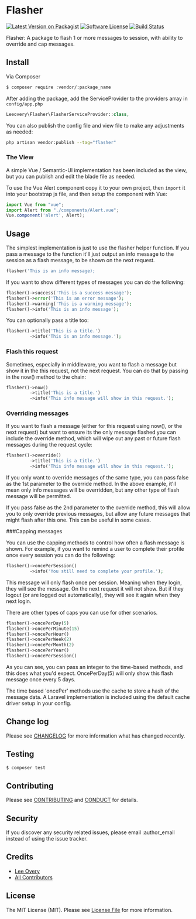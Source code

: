 # Flasher

[![Latest Version on Packagist][ico-version]][link-packagist]
[![Software License][ico-license]](LICENSE.md)
[![Build Status][ico-travis]][link-travis]

Flasher: A package to flash 1 or more messages to session, with ability to override and cap messages.

## Install

Via Composer

``` bash
$ composer require :vendor/:package_name
```

After adding the package, add the ServiceProvider to the providers array in `config/app.php`

``` php
Leeovery\Flasher\FlasherServiceProvider::class,
```

You can also publish the config file and view file to make any adjustments as needed:

```bash
php artisan vendor:publish --tag="flasher"
```

### The View

A simple Vue / Semantic-UI implementation has been included as the view, but you can publish and edit the blade file as needed.

To use the Vue Alert component copy it to your own project, then `import` it into your bootstrap js file, and then setup the component with Vue:

``` js
import Vue from "vue";
import Alert from "./components/Alert.vue";
Vue.component('alert', Alert);
```

## Usage

The simplest implementation is just to use the flasher helper function. If you pass a message to the function it'll just output an info message to the session as a flash message, to be shown on the next request.

``` php
flasher('This is an info message);
```

If you want to show different types of messages you can do the following:

``` php
flasher()->success('This is a success message');
flasher()->error('This is an error message');
flasher()->warning('This is a warning message');
flasher()->info('This is an info message');
```

You can optionally pass a title too:

``` php
flasher()->title('This is a title.')
         ->info('This is an info message.');
```

### Flash this request

Sometimes, especially in middleware, you want to flash a message but show it in the this request, not the next request. You can do that by passing in the now() method to the chain:

``` php
flasher()->now()
         ->title('This is a title.')
         ->info('This info message will show in this request.');
```

### Overriding messages

If you want to flash a message (either for this request using now(), or the next request) but want to ensure its the only message flashed you can include the override method, which will wipe out any past or future flash messages during the request cycle:

``` php
flasher()->override()
         ->title('This is a title.')
         ->info('This info message will show in this request.');
```

If you only want to override messages of the same type, you can pass false as the 1st parameter to the override method. In the above example, it'll mean only info messages will be overridden, but any other type of flash message will be permitted.

If you pass false as the 2nd parameter to the override method, this will allow you to only override previous messages, but allow any future messages that might flash after this one. This can be useful in some cases.
 
###Capping messages
 
You can use the capping methods to control how often a flash message is shown. For example, if you want to remind a user to complete their profile once every session you can do the following:

``` php
flasher()->oncePerSession()
         ->info('You still need to complete your profile.');
```
 
This message will only flash once per session. Meaning when they login, they will see the message. On the next request it will not show. But if they logout (or are logged out automatically), they will see it again when they next login.

There are other types of caps you can use for other scenarios.

``` php
flasher()->oncePerDay(5)
flasher()->oncePerMinute(15)
flasher()->oncePerHour()
flasher()->oncePerWeek(2)
flasher()->oncePerMonth(2)
flasher()->oncePerYear()
flasher()->oncePerSession()
```

As you can see, you can pass an integer to the time-based methods, and this does what you'd expect. OncePerDay(5) will only show this flash message once every 5 days.

The time based 'oncePer' methods use the cache to store a hash of the message data. A Laravel implementation is included using the default cache driver setup in your config.

## Change log

Please see [CHANGELOG](CHANGELOG.md) for more information what has changed recently.

## Testing

``` bash
$ composer test
```

## Contributing

Please see [CONTRIBUTING](CONTRIBUTING.md) and [CONDUCT](CONDUCT.md) for details.

## Security

If you discover any security related issues, please email :author_email instead of using the issue tracker.

## Credits

- [Lee Overy][link-author]
- [All Contributors][link-contributors]

## License

The MIT License (MIT). Please see [License File](LICENSE) for more information.

[ico-version]: https://img.shields.io/packagist/v/:vendor/:package_name.svg?style=flat-square
[ico-license]: https://img.shields.io/badge/license-MIT-brightgreen.svg?style=flat-square
[ico-travis]: https://img.shields.io/travis/:vendor/:package_name/master.svg?style=flat-square

[link-packagist]: https://packagist.org/packages/:vendor/:package_name
[link-travis]: https://travis-ci.org/:vendor/:package_name
[link-downloads]: https://packagist.org/packages/:vendor/:package_name
[link-author]: https://github.com/:author_username
[link-contributors]: ../../contributors
